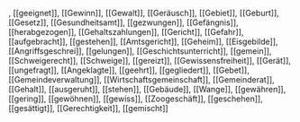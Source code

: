 , [[geeignet]], [[Gewinn]], [[Gewalt]], [[Geräusch]], [[Gebiet]], [[Geburt]], [[Gesetz]], [[Gesundheitsamt]], [[gezwungen]], [[Gefängnis]], [[herabgezogen]], [[Gehaltszahlungen]], [[Gericht]], [[Gefahr]], [[aufgebracht]], [[gestehen]], [[Amtsgericht]], [[Geheim]], [[Eisgebilde]], [[Angriffsgeschrei]], [[gelungen]], [[Geschichtsunterricht]], [[gemein]], [[Schweigerecht]], [[Schweige]], [[gereizt]], [[Gewissensfreiheit]], [[Gerät]], [[ungefragt]], [[Angeklagte]], [[geehrt]], [[gegliedert]], [[Gebet]], [[Gemeindeverwaltung]], [[Wirtschaftsgemeinschaft]], [[Gemeinderat]], [[Gehalt]], [[ausgeruht]], [[stehen]], [[Gebäude]], [[Wange]], [[gewähren]], [[gering]], [[gewöhnen]], [[gewiss]], [[Zoogeschäft]], [[geschehen]], [[gesättigt]], [[Gerechtigkeit]], [[gemischt]]